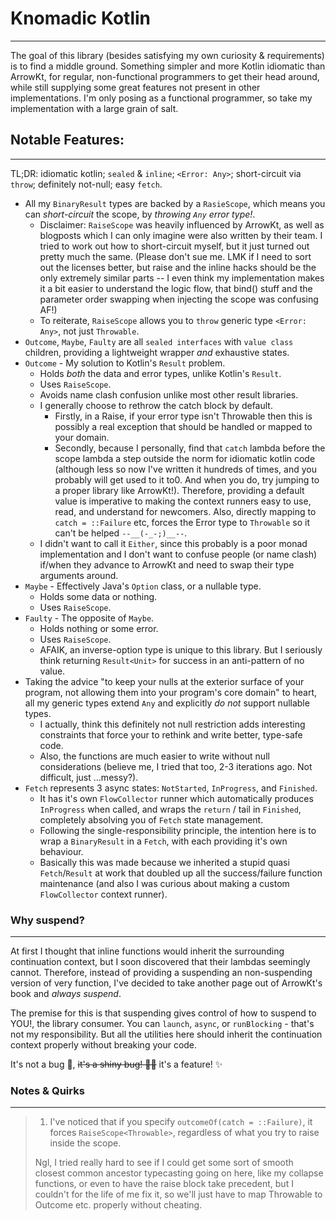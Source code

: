 # Knomadic Kotlin
---
The goal of this library (besides satisfying my own curiosity & requirements) is to find a middle ground. Something simpler and more Kotlin idiomatic than ArrowKt, for regular, non-functional programmers to get their head around, while still supplying some great features not present in other implementations. I'm only posing as a functional programmer, so take my implementation with a large grain of salt.

## Notable Features:
---
TL;DR: idiomatic kotlin; `sealed` & `inline`; `<Error: Any>`; short-circuit via `throw`; definitely not-null; easy `fetch`.

- All my `BinaryResult` types are backed by a `RasieScope`, which means you can *short-circuit* the scope, by *throwing `Any` error type!*.
    - Disclaimer: `RaiseScope` was heavily influenced by ArrowKt, as well as blogposts which I can only imagine were also written by their team. I tried to work out how to short-circuit myself, but it just turned out pretty much the same. (Please don't sue me. LMK if I need to sort out the licenses better, but raise and the inline hacks should be the only extremely similar parts -- I even think my implementation makes it a bit easier to understand the logic flow, that bind() stuff and the parameter order swapping when injecting the scope was confusing AF!)
    - To reiterate, `RaiseScope` allows you to `throw` generic type `<Error: Any>`, not just `Throwable`.
- `Outcome`, `Maybe`, `Faulty` are all `sealed interfaces` with `value class` children, providing a lightweight wrapper *and* exhaustive states.
- `Outcome` - My solution to Kotlin's `Result` problem. 
  - Holds *both* the data and error types, unlike Kotlin's `Result`.
  - Uses `RaiseScope`.
  - Avoids name clash confusion unlike most other result libraries.
  - I generally choose to rethrow the catch block by default. 
    - Firstly, in a Raise, if your error type isn't Throwable then this is possibly a real exception that should be handled or mapped to your domain. 
    - Secondly, because I personally, find that `catch` lambda before the scope lambda a step outside the norm for idiomatic kotlin code (although less so now I've written it hundreds of times, and you probably will get used to it to0. And when you do, try jumping to a proper library like ArrowKt!). Therefore, providing a default value is imperative to making the context runners easy to use, read, and understand for newcomers. Also, directly mapping to `catch = ::Failure` etc, forces the Error type to `Throwable` so it can't be helped `--__(-_-;)__--`.
  - I didn't want to call it `Either`, since this probably is a poor monad implementation and I don't want to confuse people (or name clash) if/when they advance to ArrowKt and need to swap their type arguments around.
- `Maybe` - Effectively Java's `Option` class, or a nullable type. 
  - Holds some data or nothing.
  - Uses `RaiseScope`.
- `Faulty` - The opposite of `Maybe`.
  - Holds nothing or some error.
  - Uses `RaiseScope`.
  - AFAIK, an inverse-option type is unique to this library. But I seriously think returning `Result<Unit>` for success in an anti-pattern of no value.
- Taking the advice "to keep your nulls at the exterior surface of your program, not allowing them into your program's core domain" to heart, all my generic types extend `Any` and explicitly *do not* support nullable types.
  - I actually, think this definitely not null restriction adds interesting constraints that force your to rethink and write better, type-safe code.
  - Also, the functions are much easier to write without null considerations (believe me, I tried that too, 2-3 iterations ago. Not difficult, just ...messy?).
- `Fetch` represents 3 async states: `NotStarted`, `InProgress`, and `Finished`.
  - It has it's own `FlowCollector` runner which automatically produces `InProgress` when called, and wraps the `return` / tail in `Finished`, completely absolving you of `Fetch` state management.
  - Following the single-responsibility principle, the intention here is to wrap a `BinaryResult` in a `Fetch`, with each providing it's own behaviour.
  - Basically this was made because we inherited a stupid quasi `Fetch`/`Result` at work that doubled up all the success/failure function maintenance (and also I was curious about making a custom `FlowCollector` context runner).

### Why suspend?
---
At first I thought that inline functions would inherit the surrounding continuation context, but I soon discovered that their lambdas seemingly cannot. Therefore, instead of providing a suspending an non-suspending version of very function, I've decided to take another page out of ArrowKt's book and *always suspend*. 

The premise for this is that suspending gives control of how to suspend to YOU!, the library consumer. You can `launch`, `async`, or `runBlocking` - that's not my responsibility. But all the utilities here should inherit the continuation context properly without breaking your code. 

It's not a bug 🐛, ~~it's a shiny bug! 🐛✨~~ it's a feature! ✨

### Notes & Quirks
---
> 1. I've noticed that if you specify `outcomeOf(catch = ::Failure)`, it forces `RaiseScope<Throwable>`, regardless of what you try to raise inside the scope. 
> 
>   Ngl, I tried really hard to see if I could get some sort of smooth closest common ancestor typecasting going on here, like my collapse functions, or even to have the raise block take precedent, but I couldn't for the life of me fix it, so we'll just have to map Throwable to Outcome etc. properly without cheating. 

